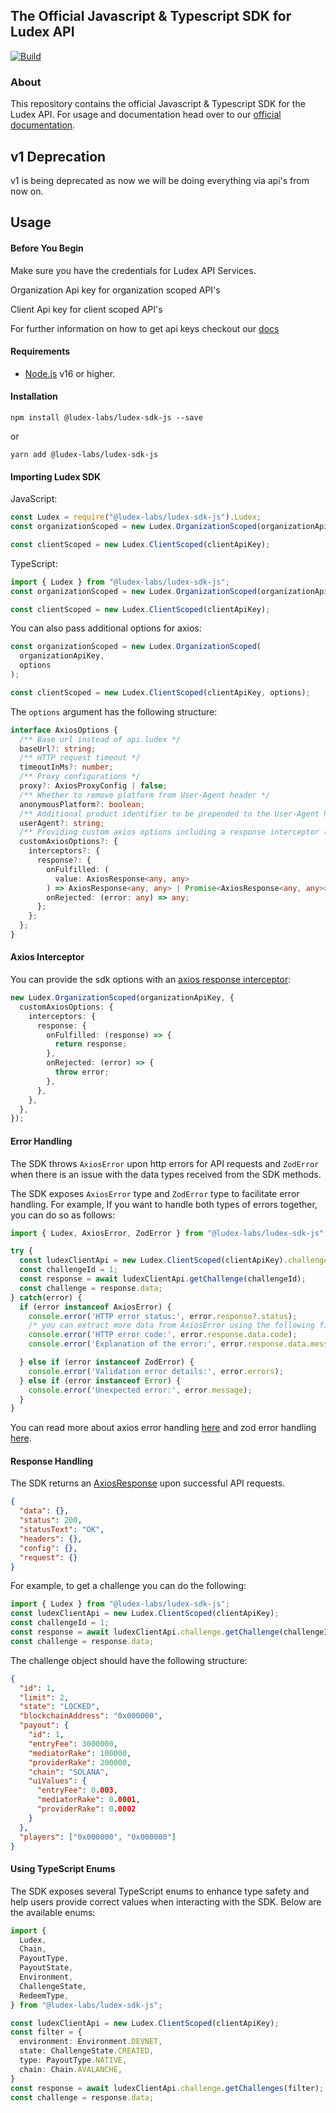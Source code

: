 ## The Official Javascript & Typescript SDK for Ludex API

[![Build](https://github.com/Ludex-Labs/ludex-sdk-js/actions/workflows/build.yml/badge.svg)](https://github.com/Ludex-Labs/ludex-sdk-js/actions/workflows/build.yml)

### About

This repository contains the official Javascript & Typescript SDK for the Ludex API.
For usage and documentation head over to our [official documentation](https://docs.ludex.gg/ludex-sdks/javascript-sdk).

## v1 Deprecation

v1 is being deprecated as now we will be doing everything via api's from now on.

## Usage

#### Before You Begin

Make sure you have the credentials for Ludex API Services.

Organization Api key for organization scoped API's

Client Api key for client scoped API's

For further information on how to get api keys checkout our [docs](https://docs.ludex.gg/dashboard/get-your-api-keys)

#### Requirements

- [Node.js](https://nodejs.org) v16 or higher.

#### Installation

`npm install @ludex-labs/ludex-sdk-js --save`

or

`yarn add @ludex-labs/ludex-sdk-js`

#### Importing Ludex SDK

JavaScript:

```javascript
const Ludex = require("@ludex-labs/ludex-sdk-js").Ludex;
const organizationScoped = new Ludex.OrganizationScoped(organizationApiKey);

const clientScoped = new Ludex.ClientScoped(clientApiKey);
```

TypeScript:

```typescript
import { Ludex } from "@ludex-labs/ludex-sdk-js";
const organizationScoped = new Ludex.OrganizationScoped(organizationApiKey);

const clientScoped = new Ludex.ClientScoped(clientApiKey);
```

You can also pass additional options for axios:

```typescript
const organizationScoped = new Ludex.OrganizationScoped(
  organizationApiKey,
  options
);

const clientScoped = new Ludex.ClientScoped(clientApiKey, options);
```

The `options` argument has the following structure:

```typescript
interface AxiosOptions {
  /** Base url instead of api.ludex */
  baseUrl?: string;
  /** HTTP request timeout */
  timeoutInMs?: number;
  /** Proxy configurations */
  proxy?: AxiosProxyConfig | false;
  /** Whether to remove platform from User-Agent header */
  anonymousPlatform?: boolean;
  /** Additional product identifier to be prepended to the User-Agent header */
  userAgent?: string;
  /** Providing custom axios options including a response interceptor (https://axios-http.com/docs/interceptors) */
  customAxiosOptions?: {
    interceptors?: {
      response?: {
        onFulfilled: (
          value: AxiosResponse<any, any>
        ) => AxiosResponse<any, any> | Promise<AxiosResponse<any, any>>;
        onRejected: (error: any) => any;
      };
    };
  };
}
```

#### Axios Interceptor

You can provide the sdk options with an [axios response interceptor](https://axios-http.com/docs/interceptors):

```ts
new Ludex.OrganizationScoped(organizationApiKey, {
  customAxiosOptions: {
    interceptors: {
      response: {
        onFulfilled: (response) => {
          return response;
        },
        onRejected: (error) => {
          throw error;
        },
      },
    },
  },
});
```

#### Error Handling

The SDK throws `AxiosError` upon http errors for API requests and `ZodError` when there is an issue with the data types received from the SDK methods.

The SDK exposes `AxiosError` type and `ZodError` type to facilitate error handling. For example, If you want to handle both types of errors together, you can do so as follows:

```ts
import { Ludex, AxiosError, ZodError } from "@ludex-labs/ludex-sdk-js";

try {
  const ludexClientApi = new Ludex.ClientScoped(clientApiKey).challenge;
  const challengeId = 1;
  const response = await ludexClientApi.getChallenge(challengeId);
  const challenge = response.data;
} catch(error) {
  if (error instanceof AxiosError) {
    console.error('HTTP error status:', error.response?.status);
    /* you can extract more data from AxiosError using the following fields */
    console.error('HTTP error code:', error.response.data.code);
    console.error('Explanation of the error:', error.response.data.message);

  } else if (error instanceof ZodError) {
    console.error('Validation error details:', error.errors);
  } else if (error instanceof Error) {
    console.error('Unexpected error:', error.message);
  }
}
```

You can read more about axios error handling [here](https://axios-http.com/docs/handling_errors) and zod error handling [here](https://zod.dev/?id=error-handling).

#### Response Handling

The SDK returns an [AxiosResponse](https://axios-http.com/docs/res_schema) upon successful API requests.

```json
{
  "data": {},
  "status": 200,
  "statusText": "OK",
  "headers": {},
  "config": {},
  "request": {}
}
```

For example, to get a challenge you can do the following:

```ts
import { Ludex } from "@ludex-labs/ludex-sdk-js";
const ludexClientApi = new Ludex.ClientScoped(clientApiKey);
const challengeId = 1;
const response = await ludexClientApi.challenge.getChallenge(challengeId);
const challenge = response.data;
```

The challenge object should have the following structure:

```json
{
  "id": 1,
  "limit": 2,
  "state": "LOCKED",
  "blockchainAddress": "0x000000",
  "payout": {
    "id": 1,
    "entryFee": 3000000,
    "mediatorRake": 100000,
    "providerRake": 200000,
    "chain": "SOLANA",
    "uiValues": {
      "entryFee": 0.003,
      "mediatorRake": 0.0001,
      "providerRake": 0.0002
    }
  },
  "players": ["0x000000", "0x000000"]
}
```

#### Using TypeScript Enums

The SDK exposes several TypeScript enums to enhance type safety and help users provide correct values when interacting with the SDK. Below are the available enums:

```ts
import {
  Ludex,
  Chain,
  PayoutType,
  PayoutState,
  Environment,
  ChallengeState,
  RedeemType,
} from "@ludex-labs/ludex-sdk-js";

const ludexClientApi = new Ludex.ClientScoped(clientApiKey);
const filter = {
  environment: Environment.DEVNET,
  state: ChallengeState.CREATED,
  type: PayoutType.NATIVE,
  chain: Chain.AVALANCHE,
}
const response = await ludexClientApi.challenge.getChallenges(filter);
const challenge = response.data;
```